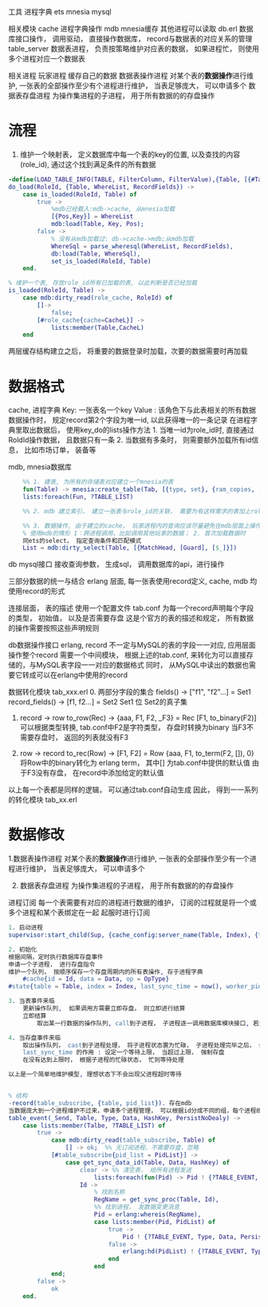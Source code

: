 工具 进程字典 ets mnesia mysql

相关模块
cache 进程字典操作
mdb mnesia缓存 其他进程可以读取
db.erl 数据库接口操作， 调用驱动， 直接操作数据库， record与数据表的对应关系的管理
table_server 数据表进程， 负责按策略维护对应表的数据， 如果进程忙， 则使用多个进程对应一个数据表

相关进程
    玩家进程 缓存自己的数据
    数据表操作进程 对某个表的**数据操作**进行维护,  一张表的全部操作至少有个进程进行维护， 当表足够庞大， 可以申请多个
    数据表存盘进程 为操作集进程的子进程， 用于所有数据的的存盘操作

# 流程
1. 维护一个映射表， 定义数据库中每一个表的key的位置, 以及查找的内容(role_id), 通过这个找到满足条件的所有数据
```erlang
-define(LOAD_TABLE_INFO(TABLE, FilterColumn, FilterValue),{Table, [{#Table.FilterColumn,FilterValue}], record_info(fields, Table)}).
do_load(RoleId, {Table, WhereList, RecordFields}) ->
    case is_loaded(RoleId, Table) of
        true ->
            %mdb已经载入:mdb->cache, 从mnesia加载
            [{Pos,Key}] = WhereList
            mdb:load(Table, Key, Pos);
        false ->
            % 没有从mdb加载过: db->cache->mdb;从mdb加载
            WhereSql = parse_wheresql(WhereList, RecordFields),
            db:load(Table, WhereSql),
            set_is_loaded(RoleId, Table)
    end.

% 维护一个表, 存放role_id所有已加载的表, 以此判断是否已经加载
is_loaded(RoleId, Table) ->
    case mdb:dirty_read(role_cache, RoleId) of
        []->
            false;
        [#role_cache{cache=CacheL}] ->
            lists:member(Table,CacheL)
    end
```

两层缓存结构建立之后， 将重要的数据登录时加载，次要的数据需要时再加载

# 数据格式
cache, 进程字典
    Key: 一张表名一个key
    Value : 该角色下与此表相关的所有数据
    数据操作时， 规定record第2个字段为唯一id, 以此获得唯一的一条记录
    在进程字典里取出数据后， 使用key_do的lists操作方法
    1. 当唯一id为role_id时, 直接通过RoldId操作数据， 且数据只有一条
    2. 当数据有多条时， 则需要额外加载所有id信息， 比如市场订单， 装备等

mdb, mnesia数据库
```erlang
    %% 1. 建表, 为所有的存储表对应建立一个mnesia的表
    fun(Table) -> mnesia:create_table(Tab, [{type, set}, {ram_copies, [node()]}{record_name, Tab}, {attributes, get_table_fields(Tab)}])
    lists:foreach(Fun, ?TABLE_LIST)

    %% 2. mdb 建立索引， 建立一张表与role_id的关联， 需要为有这样需求的表加上role_id字段的索引

    %% 3. 数据操作, 由于建立的cache， 玩家进程内的查询应该尽量避免在mdb层面上操作， 应该直接操作cache
    % 使用mdb的情形 1：跨进程调用，比如调用其他玩家的数据； 2. 首次加载数据时
    同ets的select， 指定查询条件和匹配模式
    List = mdb:dirty_select(Table, [{MatchHead, [Guard], [$_]}])
```

db mysql接口
    接收查询参数， 生成sql， 调用数据库的api，进行操作


三部分数据的统一与结合
erlang 层面, 每一张表使用record定义, cache, mdb 均使用record的形式

连接层面， 表的描述
使用一个配置文件 tab.conf
为每一个record声明每个字段的类型， 初始值， 以及是否需要存盘
这是个官方的表的描述和规定， 所有数据的操作需要按照这些声明规则

db数据操作接口
erlang, record 不一定与MySQL的表的字段一一对应, 应用层面操作整个record
需要一个中间模块， 根据上述的tab.conf, 来转化为可以直接存储的，与MySQL表字段一一对应的数据格式
同时， 从MySQL中读出的数据也需要它转成可以在erlang中使用的record

数据转化模块 tab_xxx.erl
0. 两部分字段的集合
    fields() ->
        ["f1", "f2"...] = Set1
    record_fields() ->
        [f1, f2...] = Set2
    Set1 位 Set2的真子集

1. record -> row
    to_row(Rec) ->
        {aaa, F1, F2, _F3} = Rec
        [F1, to_binary(F2)]
    可以根据类型转换, tab.conf中F2是字符类型， 存盘时转换为binary
    当F3不需要存盘时， 返回的列表就没有F3

2. row -> record
    to_rec(Row) ->
        [F1, F2] = Row
        {aaa, F1, to_term(F2, []), 0}
    将Row中的binary转化为 erlang term， 其中[] 为tab.conf中提供的默认值
    由于F3没有存盘， 在record中添加给定的默认值


以上每一个表都是同样的逻辑， 可以通过tab.conf自动生成
因此， 得到一一系列的转化模块 tab_xx.erl

# 数据修改

1.数据表操作进程 对某个表的**数据操作**进行维护,  一张表的全部操作至少有一个进程进行维护， 当表足够庞大， 可以申请多个

2. 数据表存盘进程 为操作集进程的子进程， 用于所有数据的的存盘操作

进程订阅
每一个表需要有对应的进程进行数据的维护， 订阅的过程就是将一个或多个进程和某个表绑定在一起
起服时进行订阅

```erlang
1. 启动进程
supervisor:start_child(Sup, {cache_config:server_name(Table, Index), {table_server, start_link, [Table, Index]}, permanent, infinity, worker, []})

2. 初始化
根据间隔，定时执行数据库存盘事件
申请一个子进程， 进行存盘指令
维护一个队列， 按顺序保存一个存盘周期内的所有表操作, 存于进程字典
    #cache{id = Id, data = Data, op = OpType}
#state{table = Table, index = Index, last_sync_time = now(), worker_pid = SubPid, worker_state = ?WORKER_STATE_FREE}

3. 当表事件来临
    更新操作队列,  如果调用方需要立即存盘， 则立即进行结算
    立即结算
        取出某一行数据的操作队列, call到子进程， 子进程逐一调用数据库模块接口, 若无子进程， 则在本进程处理

4. 当存盘事件来临
    取出操作队列， cast到子进程处理， 将子进程状态置为忙碌， 子进程处理完毕之后， 会返回消息， 当前进程再修改状态为闲置
    last_sync_time 的作用 : 设定一个等待上限， 当超过上限， 强制存盘
    在没有达到上限时， 根据子进程的忙碌状态， 忙则等待处理

以上是一个简单地维护模型, 理想状态下不会出现父进程超时等待

```

```erlang

% 结构
-record(table_subscribe, {table, pid_list}). 存在mdb
当数据庞大到一个进程维护不过来，申请多个进程管理， 可以根据id分成不同的组，每个进程维护对应的id组的数据
table_event(_Send, Table, Type, Data, HashKey, PersistNoDealy) ->
    case lists:member(Talbe, ?TABLE_LIST) of
        true ->
            case mdb:dirty_read(table_subscribe, Table) of
                [] -> ok;  %% 无订阅进程，不需要存盘，忽略
            [#table_subscribe{pid_list = PidList}] ->
                case get_sync_data_id(Table, Data, HashKey) of
                    clear -> %% 清空表， 给所有进程发送
                        lists:foreach(fun(Pid) -> Pid ! {?TABLE_EVENT, Type, Data, PersistNoDealy} end, PidList);
                    Id ->
                        % 找到名称
                        RegName = get_sync_proc(Table, Id),
                        %% 找到进程， 发数据变更消息
                        Pid = erlang:whereis(RegName),
                        case lists:member(Pid, PidList) of
                            true ->
                                Pid ! {?TABLE_EVENT, Type, Data, PersistNoDealy};
                            false ->
                                erlang:hd(PidList) ! {?TABLE_EVENT, Type, Data, PersistNoDealy}
                            end
                        end
            end;
        false ->
            ok
    end.
```
